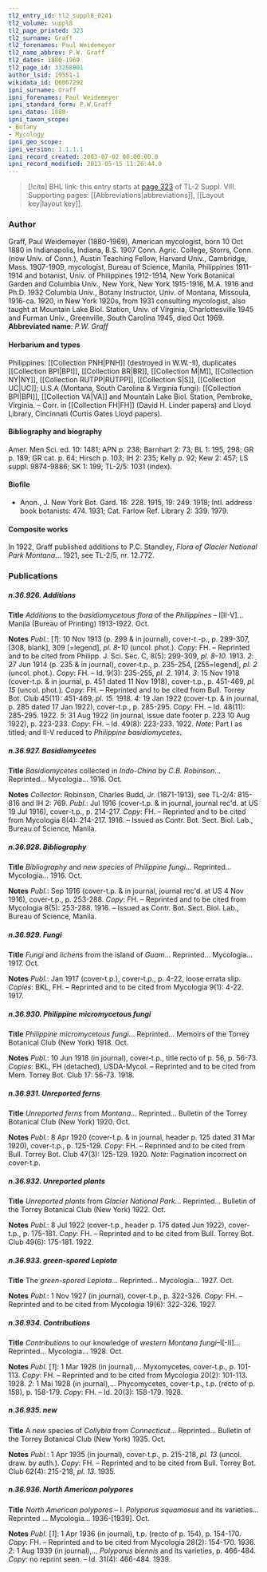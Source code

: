 ```yaml
---
tl2_entry_id: tl2_suppl8_0241
tl2_volume: suppl8
tl2_page_printed: 323
tl2_surname: Graff
tl2_forenames: Paul Weidemeyer
tl2_name_abbrev: P.W. Graff
tl2_dates: 1880-1969
tl2_page_id: 33258801
author_lsid: 19551-1
wikidata_id: Q6067292
ipni_surname: Graff
ipni_forenames: Paul Weidemeyer
ipni_standard_form: P.W.Graff
ipni_dates: 1880-
ipni_taxon_scope: 
- Botany
- Mycology
ipni_geo_scope: 
ipni_version: 1.1.1.1
ipni_record_created: 2003-07-02 00:00:00.0
ipni_record_modified: 2013-05-15 11:26:44.0
---
```



> [!cite] BHL link: this entry starts at [page 323](https://www.biodiversitylibrary.org/page/33258801) of TL-2 Suppl. VIII.
> Supporting pages: [[Abbreviations|abbreviations]], [[Layout key|layout key]].

### Author

Graff, Paul Weidemeyer (1880-1969), American mycologist, born 10 Oct 1880 in Indianapolis, Indiana, B.S. 1907 Conn. Agric. College, Storrs, Conn. (now Univ. of Conn.), Austin Teaching Fellow, Harvard Univ., Cambridge, Mass. 1907-1909, mycologist, Bureau of Science, Manila, Philippines 1911-1914 and botanist, Univ. of Philippines 1912-1914, New York Botanical Garden and Columbia Univ., New York, New York 1915-1916, M.A. 1916 and Ph.D. 1932 Columbia Univ., Botany Instructor, Univ. of Montana, Missoula, 1916-ca. 1920, in New York 1920s, from 1931 consulting mycologist, also taught at Mountain Lake Biol. Station, Univ. of Virginia, Charlottesville 1945 and Furman Univ., Greenville, South Carolina 1945, died Oct 1969. 
**Abbreviated name**: *P.W. Graff*

#### Herbarium and types

Philippines: [[Collection PNH|PNH]] (destroyed in W.W.-II), duplicates [[Collection BPI|BPI]], [[Collection BR|BR]], [[Collection M|M]], [[Collection NY|NY]], [[Collection RUTPP|RUTPP]], [[Collection S|S]], [[Collection UC|UC]]; U.S.A (Montana, South Carolina & Virginia fungi): [[Collection BPI|BPI]], [[Collection VA|VA]] and Mountain Lake Biol. Station, Pembroke, Virginia. – Corr. in [[Collection FH|FH]] (David H. Linder papers) and Lloyd Library, Cincinnati (Curtis Gates Lloyd papers).

#### Bibliography and biography

Amer. Men Sci. ed. 10: 1481; APN p. 238; Barnhart 2: 73; BL 1: 195, 298; GR p. 189; GR cat. p. 64; Hirsch p. 103; IH 2: 235; Kelly p. 92; Kew 2: 457; LS suppl. 9874-9886; SK 1: 199; TL-2/5: 1031 (index).

#### Biofile

- Anon., J. New York Bot. Gard. 16: 228. 1915, 19: 249. 1918; Intl. address book botanists: 474. 1931; Cat. Farlow Ref. Library 2: 339. 1979.

#### Composite works

In 1922, Graff published additions to P.C. Standley, *Flora of Glacier National Park Montana*... 1921, see TL-2/5, nr. 12.772.

### Publications

##### n.36.926. Additions

**Title**
*Additions* to the *basidiomycetous flora* of the *Philippines* – I\[II-V\]... Manila (Bureau of Printing) 1913-1922. Oct.

**Notes**
*Publ*.: \[*1*\]: 10 Nov 1913 (p. 299 & in journal), cover-t.-p., p. 299-307, \[308, blank\], 309 \[=legend\], *pl. 8-10* (uncol. phot.). *Copy*: FH. – Reprinted and to be cited from Philipp. J. Sci. Sec. C, 8(5): 299-309, *pl. 8-10.* 1913.
*2*: 27 Jun 1914 (p. 235 & in journal), cover-t.p., p. 235-254, \[255=legend\], *pl. 2* (uncol. phot.). *Copy*: FH. – Id. 9(3): 235-255, *pl. 2.* 1914.
*3*: 15 Nov 1918 (cover-t.p. & in journal, p. 451 dated 11 Nov 1918), cover-t.p., p. 451-469, *pl. 15* (uncol. phot.). *Copy*: FH. – Reprinted and to be cited from Bull. Torrey Bot. Club 45(11): 451-469, *pl. 15.* 1918.
*4*: 19 Jan 1922 (cover-t.p. & in journal, p. 285 dated 17 Jan 1922), cover-t.p., p. 285-295.
*Copy*: FH. – Id. 48(11): 285-295. 1922.
*5*: 31 Aug 1922 (in journal, issue date footer p. 223 10 Aug 1922), p. 223-233. *Copy*: FH. – Id. 49(8): 223-233. 1922.
*Note*: Part I as titled; and II-V reduced to *Philippine basidiomycetes*.

##### n.36.927. Basidiomycetes

**Title**
*Basidiomycetes* collected in *Indo-China* by *C.B. Robinson*... Reprinted... Mycologia... 1916. Oct.

**Notes**
*Collector*: Robinson, Charles Budd, Jr. (1871-1913), see TL-2/4: 815-816 and IH 2: 769.
*Publ*.: Jul 1916 (cover-t.p. & in journal, journal rec'd. at US 19 Jul 1916), cover-t.p., p. 214-217. *Copy*: FH. – Reprinted and to be cited from Mycologia 8(4): 214-217. 1916. – Issued as Contr. Bot. Sect. Biol. Lab., Bureau of Science, Manila.

##### n.36.928. Bibliography

**Title**
*Bibliography* and *new species* of *Philippine fungi*... Reprinted... Mycologia... 1916. Oct.

**Notes**
*Publ*.: Sep 1916 (cover-t.p. & in journal, journal rec'd. at US 4 Nov 1916), cover-t.p., p. 253-288. *Copy*: FH. – Reprinted and to be cited from Mycologia 8(5): 253-288. 1916. – Issued as Contr. Bot. Sect. Biol. Lab., Bureau of Science, Manila.

##### n.36.929. Fungi

**Title**
*Fungi* and *lichens* from the island of *Guam*... Reprinted... Mycologia... 1917. Oct.

**Notes**
*Publ*.: Jan 1917 (cover-t.p.), cover-t.p., p. 4-22, loose errata slip. *Copies*: BKL, FH. – Reprinted and to be cited from Mycologia 9(1): 4-22. 1917.

##### n.36.930. Philippine micromycetous fungi

**Title**
*Philippine micromycetous fungi*... Reprinted... Memoirs of the Torrey Botanical Club (New York) 1918. Oct.

**Notes**
*Publ*.: 10 Jun 1918 (in journal), cover-t.p., title recto of p. 56, p. 56-73. *Copies*: BKL, FH (detached), USDA-Mycol. – Reprinted and to be cited from Mem. Torrey Bot. Club 17: 56-73. 1918.

##### n.36.931. Unreported ferns

**Title**
*Unreported ferns* from *Montana*... Reprinted... Bulletin of the Torrey Botanical Club (New York) 1920. Oct.

**Notes**
*Publ*.: 8 Apr 1920 (cover-t.p. & in journal, header p. 125 dated 31 Mar 1920), cover-t.p., p. 125-129. *Copy*: FH. – Reprinted and to be cited from Bull. Torrey Bot. Club 47(3): 125-129. 1920.
*Note*: Pagination incorrect on cover-t.p.

##### n.36.932. Unreported plants

**Title**
*Unreported plants* from *Glacier National Park*... Reprinted... Bulletin of the Torrey Botanical Club (New York) 1922. Oct.

**Notes**
*Publ*.: 8 Jul 1922 (cover-t.p., header p. 175 dated Jun 1922), cover-t.p., p. 175-181. *Copy*: FH. – Reprinted and to be cited from Bull. Torrey Bot. Club 49(6): 175-181. 1922.

##### n.36.933. green-spored Lepiota

**Title**
The *green-spored Lepiota*... Reprinted... Mycologia... 1927. Oct.

**Notes**
*Publ*.: 1 Nov 1927 (in journal), cover-t.p., p. 322-326. *Copy*: FH. – Reprinted and to be cited from Mycologia 19(6): 322-326. 1927.

##### n.36.934. Contributions

**Title**
*Contributions* to our knowledge of *western Montana fungi*–I\[-II\]... Reprinted... Mycologia... 1928. Oct.

**Notes**
*Publ*. \[*1*\]: 1 Mar 1928 (in journal),... Myxomycetes, cover-t.p., p. 101-113. *Copy*: FH. – Reprinted and to be cited from Mycologia 20(2): 101-113. 1928.
*2*: 1 Mai 1928 (in journal),... Phycomycetes, cover-t.p., t.p. (recto of p. 158), p. 158-179.
*Copy*: FH. – Id. 20(3): 158-179. 1928.

##### n.36.935. new

**Title**
A *new* species of *Collybia* from *Connecticut*... Reprinted... Bulletin of the Torrey Botanical Club (New York) 1935. Oct.

**Notes**
*Publ*.: 1 Apr 1935 (in journal), cover-t.p., p. 215-218, *pl. 13* (uncol. draw. by auth.). *Copy*: FH. – Reprinted and to be cited from Bull. Torrey Bot. Club 62(4): 215-218, *pl. 13.* 1935.

##### n.36.936. North American polypores

**Title**
*North American polypores* – I. *Polyporus squamosus* and its varieties... Reprinted ... Mycologia... 1936-\[1939\]. Oct.

**Notes**
*Publ*. \[*1*\]: 1 Apr 1936 (in journal), t.p. (recto of p. 154), p. 154-170. *Copy*: FH. – Reprinted and to be cited from Mycologia 28(2): 154-170. 1936.
*2*: 1 Aug 1939 (in journal),... *Polyporus biennis* and its varieties, p. 466-484. *Copy*: no reprint seen. – Id. 31(4): 466-484. 1939.

